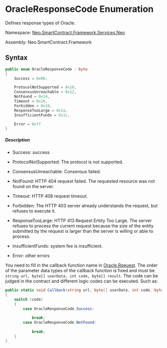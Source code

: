 # OracleResponseCode Enumeration

Defines response types of Oracle.

Namespace: [Neo.SmartContract.Framework.Services.Neo](../neo.md)

Assembly: Neo.SmartContract.Framework

## Syntax

```c#
public enum OracleResponseCode : byte
{
    Success = 0x00,

    ProtocolNotSupported = 0x10,
    ConsensusUnreachable = 0x12,
    NotFound = 0x14,
    Timeout = 0x16,
    Forbidden = 0x18,
    ResponseTooLarge = 0x1a,
    InsufficientFunds = 0x1c,

    Error = 0xff
}
```

##### Description

- Success: success

- ProtocolNotSupported: The protocol is not supported.

- ConsensusUnreachable: Consensus failed.

- NotFound: HTTP 404 request failed. The requested resource was not found on the server.

- Timeout: HTTP 408 request timeout.

- Forbidden: The HTTP 403 server already understands the request, but refuses to execute it.

- ResponseTooLarge: HTTP 413 Request Entity Too Large. The server refuses to process the current request because the size of the entity submitted by the request is larger than the server is willing or able to process.

- InsufficientFunds: system fee is insufficient.

- Error: other errors


You need to fill in the callback function name in [Oracle.Rqeuest](Oracle/Request.md). The order of the parameter data types of the callback function is fixed and must be `string url, byte[] userData, int code, byte[] result`. The code can be judged in the contract and different logic codes can be executed. Such as:

```c#
public static void Callback(string url, byte[] userData, int code, byte[] result)
{
    switch (code)
    {
        case OracleResponseCode.Success: 
            
            break;
        case OracleResponseCode.NotFound: 
            
            break;
    }
}
```



